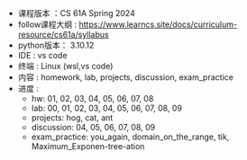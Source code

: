 - 课程版本 ：CS 61A Spring 2024
- follow课程大纲 : https://www.learncs.site/docs/curriculum-resource/cs61a/syllabus
- python版本： 3.10.12
- IDE : vs code
- 终端 : Linux (wsl,vs code)
- 内容 : homework, lab, projects, discussion, exam_practice
- 进度 : 
    - hw: 01, 02, 03, 04, 05, 06, 07, 08
    - lab: 00, 01, 02, 03, 04, 05, 06, 07, 08, 09
    - projects: hog, cat, ant
    - discussion: 04, 05, 06, 07, 08, 09
    - exam_practice: you_again, domain_on_the_range, tik, Maximum_Exponen-tree-ation
